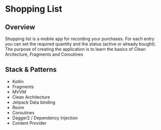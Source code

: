 # Shopping List
## Overview
Shopping list is a mobile app for recording your purchases. For each entry you can set the required quantity and the status (active or already bought).
The purpose of creating the application is to learn the basics of Clean Arcitecture, Fragments and Coroutines
## Stack & Patterns
* Kotlin
* Fragments
* MVVM
* Clean Architecture
* Jetpack Data binding
* Room
* Coroutines
* Dagger2 / Dependency Injection
* Content Provider

